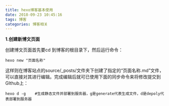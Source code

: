 ```yaml
---
title: hexo博客基本使用
date: 2018-09-23 10:45:16
tags: 博客
categories: 博客相关 
---
```


**1.创建新博文页面**

创建博文页面首先要cd 到博客的根目录下，然后运行命令：

```linux
hexo new "页面名称"
```

这样则在博客站点的source/_posts/文件夹下创建了指定的“页面名称.md”文件，可以直接对其进行编辑。完成编辑后就可已使用下面的同步命令来将修改提交到GIthub上：

```
hexo d -g    #生成静态文件并部署到服务器，g是generate代表生成文件，d是depoly代表部署到服务器
```







